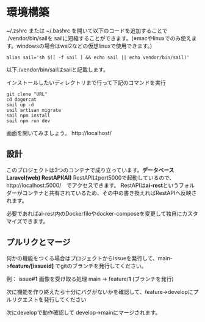 # 環境構築
~/.zshrc または ~/.bashrc を開いて以下のコードを追加することで ./vendor/bin/sailを sailに短縮することができます。(※macやlinuxでのみ使えます。windowsの場合はwsl2などの仮想linuxで使用できます。)

    alias sail='sh $([ -f sail ] && echo sail || echo vendor/bin/sail)'

以下./vendor/bin/sailはsailと記載します。

インストールしたいディレクトリまで行って下記のコマンドを実行

    git clone "URL"
    cd dogorcat
    sail up -d
    sail artisan migrate
	sail npm install
	sail npm run dev

画面を開いてみましょう。
http://localhost/

## 設計
このプロジェクトは3つのコンテナで成り立っています。**データベース Laravel(web) RestAPI(AI)** RestAPIはport5000で起動しているので、 http://localhost:5000/　でアクセスできます。
RestAPIは**ai-rest**というフォルダーがコンテナと共有されているため、その中の書き換えればRestAPIへ反映されます。

必要であればai-rest内のDockerfileやdocker-composeを変更して独自にカスタマイズできます。

## プルリクとマージ
何かの機能をつくる場合はプロジェクトからissueを発行して、main->**feature/[issueid]** でgitのブランチを発行してください。

例：
issue#**1** 画像を受け取る処理
main -> feature/**1** (ブランチを発行)

次に機能を作り終えたら十分にバグがないかを確認して、feature->developにプルリクエストを発行してください

次にdevelopで動作確認して develop->mainにマージされます。
